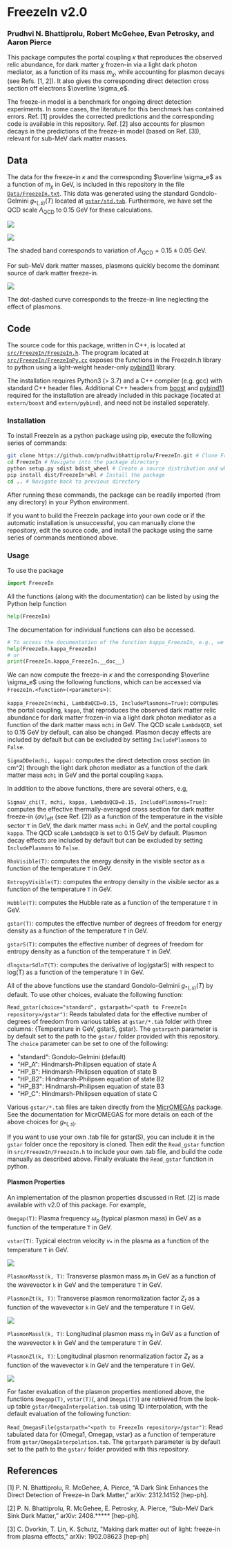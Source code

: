 # FreezeIn v2.0

### Prudhvi N. Bhattiprolu, Robert McGehee, Evan Petrosky, and Aaron Pierce

This package computes the portal coupling $\kappa$ that reproduces the observed relic abundance, for dark matter $\chi$ frozen-in via a light dark photon mediator, as a function of its mass $m_\chi$, while accounting for plasmon decays (see Refs. [1, 2]). It also gives the corresponding direct detection cross section off electrons $\overline \sigma_e$.

The freeze-in model is a benchmark for ongoing direct detection experiments. In some cases, the literature for this benchmark has contained errors. Ref. [1] provides the corrected predictions and the corresponding code is available in this repository. Ref. [2] also accounts for plasmon decays in the predictions of the freeze-in model (based on Ref. [3]), relevant for sub-MeV dark matter masses.

## Data

The data for the freeze-in $\kappa$ and the corresponding $\overline \sigma_e$ as a function of $m_\chi$ in GeV, is included in this repository in the file [`Data/FreezeIn.txt`](https://github.com/prudhvibhattiprolu/FreezeIn/blob/main/Data/FreezeIn.txt). This data was generated using the standard Gondolo-Gelmini $g_{\ast(, s)} (T)$ located at [`gstar/std.tab`](https://github.com/prudhvibhattiprolu/FreezeIn/blob/main/gstar/std.tab). Furthermore, we have set the QCD scale $\Lambda_\text{QCD}$ to 0.15 GeV for these calculations.

[<img src="https://github.com/prudhvibhattiprolu/FreezeIn/blob/main/Data/KappaFI.png">](Data/KappaFI.png)

[<img src="https://github.com/prudhvibhattiprolu/FreezeIn/blob/main/Data/SigmaDDeFI.png">](Data/SigmaDDeFI.png)

The shaded band corresponds to variation of $\Lambda_\text{QCD} = 0.15 \pm 0.05$ GeV.

For sub-MeV dark matter masses, plasmons quickly become the dominant source of dark matter freeze-in.

[<img src="https://github.com/prudhvibhattiprolu/FreezeIn/blob/main/Data/SubMeVFI.png">](Data/SubMeVFI.png)

The dot-dashed curve corresponds to the freeze-in line neglecting the effect of plasmons.

## Code

The source code for this package, written in C++, is located at [`src/FreezeIn/FreezeIn.h`](https://github.com/prudhvibhattiprolu/FreezeIn/blob/main/src/FreezeIn/FreezeIn.h). The program located at [`src/FreezeIn/FreezeInPy.cc`](https://github.com/prudhvibhattiprolu/FreezeIn/blob/main/src/FreezeIn/FreezeInPy.cc) exposes the functions in the FreezeIn.h library to python using a light-weight header-only [pybind11](https://pybind11.readthedocs.io/en/stable/) library.

The installation requires Python3 (> 3.7) and a C++ compiler (e.g. gcc) with standard C++ header files. Additional C++ headers from [boost](https://www.boost.org/) and [pybind11](https://pybind11.readthedocs.io/en/stable/) required for the installation are already included in this package (located at `extern/boost` and `extern/pybind`), and need not be installed seperately.

<!--### Automatic Installation

To automatically install FreezeIn as a python package using pip, run

```bash
python -m pip install "git+https://github.com/prudhvibhattiprolu/FreezeIn.git#egg=FreezeIn"
```

and the package can be readily imported from python.

### Manual Installation

Instead, if you want to edit the source code and/or build it into your own code/package (or if the automatic installation was unsuccessful) the package can also be manually cloned and installed:

```bash
# Git clone
git clone https://github.com/prudhvibhattiprolu/FreezeIn.git

# cd into the package
cd FreezeIn
```
Finally, to build the package:

```bash
# build the package manually by doing
python setup.py --quiet build_ext --inplace clean --all
```

If the installation is successful, a shared object file should appear at `src/FreezeIn/FreezeIn.*.so`. To start using the package in python, `cd src/` and launch python to import `FreezeIn` as a package.-->

### Installation

To install FreezeIn as a python package using pip, execute the following series of commands:

```bash
git clone https://github.com/prudhvibhattiprolu/FreezeIn.git # Clone FreezeIn
cd FreezeIn # Navigate into the package directory
python setup.py sdist bdist_wheel # Create a source distribution and wheel
pip install dist/FreezeIn*whl # Install the package
cd .. # Navigate back to previous directory
```

After running these commands, the package can be readily imported (from any directory) in your Python environment.

If you want to build the FreezeIn package into your own code or if the automatic installation is unsuccessful, you can manually clone the repository, edit the source code, and install the package using the same series of commands mentioned above.

### Usage

To use the package

```python
import FreezeIn
```

All the functions (along with the documentation) can be listed by using the Python help function

```python
help(FreezeIn)
```

The documentation for individual functions can also be accessed.

```python
# To access the documentation of the function kappa_FreezeIn, e.g., we can either do
help(FreezeIn.kappa_FreezeIn)
# or
print(FreezeIn.kappa_FreezeIn.__doc__)
```

We can now compute the freeze-in $\kappa$ and the corresponding $\overline \sigma_e$ using the following functions, which can be accessed via `FreezeIn.<function>(<parameters>)`:

`kappa_FreezeIn(mchi, LambdaQCD=0.15, IncludePlasmons=True)`:
computes the portal coupling, `kappa`, that reproduces the observed dark matter relic abundance for dark matter frozen-in via a light dark photon mediator as a function of the dark matter mass `mchi` in GeV. The QCD scale `LambdaQCD`, set to 0.15 GeV by default, can also be changed. Plasmon decay effects are included by default but can be excluded by setting `IncludePlasmons` to `False`.

`SigmaDDe(mchi, kappa)`:
computes the direct detection cross section (in cm^2) through the light dark photon mediator as a function of the dark matter mass `mchi` in GeV and the portal coupling `kappa`.


In addition to the above functions, there are several others, e.g,

`SigmaV_chi(T, mchi, kappa, LambdaQCD=0.15, IncludePlasmons=True)`:
computes the effective thermally-averaged cross section for dark matter freeze-in $\langle \sigma v \rangle_\text{eff}$ (see Ref. [2]) as a function of the temperature in the visible sector `T` in GeV, the dark matter mass `mchi` in GeV, and the portal coupling `kappa`. The QCD scale `LambdaQCD` is set to 0.15 GeV by default. Plasmon decay effects are included by default but can be excluded by setting `IncludePlasmons` to `False`.

`RhoVisible(T)`:
computes the energy density in the visible sector as a function of the temperature `T` in GeV.

`EntropyVisible(T)`:
computes the entropy density in the visible sector as a function of the temperature `T` in GeV.

`Hubble(T)`:
computes the Hubble rate as a function of the temperature `T` in GeV.

`gstar(T)`:
computes the effective number of degrees of freedom for energy density as a function of the temperature `T` in GeV.

`gstarS(T)`:
computes the effective number of degrees of freedom for entropy density as a function of the temperature `T` in GeV.

`dlngstarSdlnT(T)`:
computes the derivative of log(gstarS) with respect to log(T) as a function of the temperature `T` in GeV.

All of the above functions use the standard Gondolo-Gelmini $g_{\ast(,s)}(T)$ by default. To use other choices, evaluate the following function:

`Read_gstar(choice="standard", gstarpath="<path to FreezeIn repository>/gstar")`:
Reads tabulated data for the effective number of degrees of freedom from various tables at `gstar/*.tab` folder with three columns: {Temperature in GeV, gstarS, gstar}. The `gstarpath` parameter is by default set to the path to the `gstar/` folder provided with this repository. The `choice` parameter can be set to one of the following:

* "standard": Gondolo-Gelmini (default)
* "HP_A": Hindmarsh-Philipsen equation of state A
* "HP_B": Hindmarsh-Philipsen equation of state B
* "HP_B2": Hindmarsh-Philipsen equation of state B2
* "HP_B3": Hindmarsh-Philipsen equation of state B3
* "HP_C": Hindmarsh-Philipsen equation of state C

Various `gstar/*.tab` files are taken directly from the [MicrOMEGAs](https://lapth.cnrs.fr/micromegas/) package. See the documentation for MicrOMEGAS for more details on each of the above choices for $g_{\ast(,s)}$.

If you want to use your own .tab file for gstar(S), you can include it in the `gstar` folder once the repository is cloned. Then edit the `Read_gstar` function in `src/FreezeIn/FreezeIn.h` to include your own .tab file, and build the code manually as described above. Finally evaluate the `Read_gstar` function in python.

#### Plasmon Properties

An implementation of the plasmon properties discussed in Ref. [2] is made available with v2.0 of this package. For example,

`Omegap(T)`:
Plasma frequency $\omega_p$ (typical plasmon mass) in GeV as a function of the temperature `T` in GeV.

`vstar(T)`:
Typical electron velocity $v_\ast$ in the plasma as a function of the temperature `T` in GeV.

[<img src="https://github.com/prudhvibhattiprolu/FreezeIn/blob/main/Data/PlasmonProperties.png">](Data/PlasmonProperties.png)

`PlasmonMasst(k, T)`:
Transverse plasmon mass $m_t$ in GeV as a function of the wavevector `k` in GeV and the temperature `T` in GeV.

`PlasmonZt(k, T)`:
Transverse plasmon renormalization factor $Z_t$ as a function of the wavevector `k` in GeV and the temperature `T` in GeV.

[<img src="https://github.com/prudhvibhattiprolu/FreezeIn/blob/main/Data/TransversePlasmon.png">](Data/TransversePlasmon.png)

`PlasmonMassl(k, T)`:
Longitudinal plasmon mass $m_\ell$ in GeV as a function of the wavevector `k` in GeV and the temperature `T` in GeV.

`PlasmonZl(k, T)`:
Longitudinal plasmon renormalization factor $Z_\ell$ as a function of the wavevector `k` in GeV and the temperature `T` in GeV.

[<img src="https://github.com/prudhvibhattiprolu/FreezeIn/blob/main/Data/LongitudinalPlasmon.png">](Data/LongitudinalPlasmon.png)

For faster evaluation of the plasmon properties mentioned above, the functions `Omegap(T)`, `vstar(T)`(, and `Omega1(T)`) are retrieved from the look-up table `gstar/OmegaInterpolation.tab` using 1D interpolation, with the default evaluation of the following function:

`Read_OmegasFile(gstarpath="<path to FreezeIn repository>/gstar")`:
Read tabulated data for {Omega1, Omegap, vstar} as a function of temperature from `gstar/OmegaInterpolation.tab`. The `gstarpath` parameter is by default set to the path to the `gstar/` folder provided with this repository.

## References

[1] P. N. Bhattiprolu, R. McGehee, A. Pierce, “A Dark Sink Enhances the Direct Detection of Freeze-in Dark Matter,” arXiv: 2312.14152 [hep-ph].

[2] P. N. Bhattiprolu, R. McGehee, E. Petrosky, A. Pierce, “Sub-MeV Dark Sink Dark Matter,” arXiv: 2408.***** [hep-ph].

[3] C. Dvorkin, T. Lin, K. Schutz, "Making dark matter out of light: freeze-in from plasma effects," arXiv: 1902.08623 [hep-ph]

